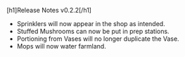 [h1]Release Notes v0.2.2[/h1]

- Sprinklers will now appear in the shop as intended.
- Stuffed Mushrooms can now be put in prep stations.
- Portioning from Vases will no longer duplicate the Vase.
- Mops will now water farmland.